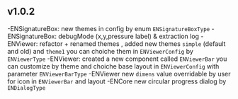 ## v1.0.2

-ENSignatureBox: new themes in config by enum `ENSignatureBoxType`
-ENSignatureBox: debugMode (x,y,pressure label) & extraction log
-ENViewer: refactor + renamed themes , added new themes `simple`  (default and old) and `theme1`  you can choiche them in `ENViewerConfig` by `ENViewerType`
-ENViewer: created a new component called `ENViewerBar` you can customize by theme and choiche base layout in `ENViewerConfig` with parameter `ENViewerBarType`
-ENViewer new `dimens` value overridable by user for icon in `ENViewerBar` and layout 
-ENCore new circular progress dialog by `ENDialogType`
